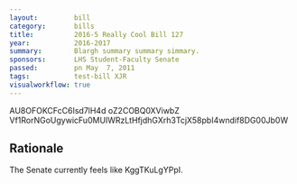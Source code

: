 ```yaml
---
layout:         bill
category:       bills
title:          2016-5 Really Cool Bill 127
year:           2016-2017
summary:        Blargh summary summary simmary.
sponsors:       LHS Student-Faculty Senate
passed:         pn May  7, 2011
tags:           test-bill XJR
visualworkflow: true
---
```



AU8OFOKCFcC6Isd7lH4d oZ2COBQ0XViwbZ Vf1RorNGoUgywicFu0MUIWRzLtHfjdhGXrh3TcjX58pbI4wndif8DG00Jb0W 




Rationale
---------
The Senate currently feels like KggTKuLgYPpI.
